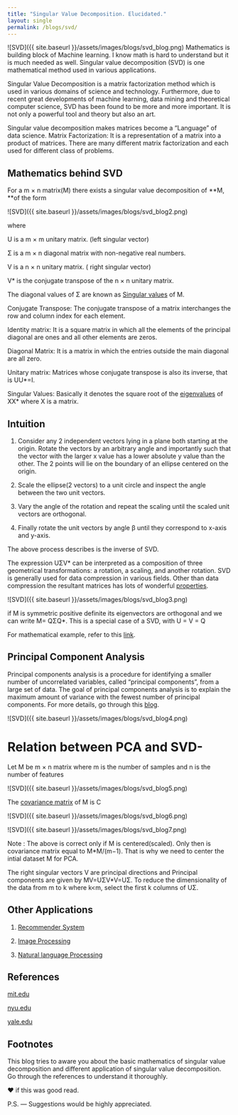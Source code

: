 ```yaml
---
title: "Singular Value Decomposition. Elucidated."
layout: single
permalink: /blogs/svd/
---
```

![SVD]({{ site.baseurl }}/assets/images/blogs/svd_blog.png)
Mathematics is building block of Machine learning. I know math is hard to understand but it is much needed as well. Singular value decomposition (SVD) is one mathematical method used in various applications.

Singular Value Decomposition is a matrix factorization method which is used in various domains of science and technology. Furthermore, due to recent great developments of machine learning, data mining and theoretical computer science, SVD has been found to be more and more important. It is not only a powerful tool and theory but also an art.

Singular value decomposition makes matrices become a “Language” of data science.
Matrix Factorization: It is a representation of a matrix into a product of matrices. There are many different matrix factorization and each used for different class of problems.

## Mathematics behind SVD
For a m × n matrix(M) there exists a singular value decomposition of **M, **of the form

![SVD]({{ site.baseurl }}/assets/images/blogs/svd_blog2.png)

where

U is a m × m unitary matrix. (left singular vector)

Σ is a m × n diagonal matrix with non-negative real numbers.

V is a n × n unitary matrix. ( right singular vector)

V* is the conjugate transpose of the n × n unitary matrix.

The diagonal values of Σ are known as [Singular values](https://en.wikipedia.org/wiki/Singular_value) of M.

Conjugate Transpose: The conjugate transpose of a matrix interchanges the row and column index for each element.

Identity matrix: It is a square matrix in which all the elements of the principal diagonal are ones and all other elements are zeros.

Diagonal Matrix: It is a matrix in which the entries outside the main diagonal are all zero.

Unitary matrix: Matrices whose conjugate transpose is also its inverse, that is UU*=I.

Singular Values: Basically it denotes the square root of the [eigenvalues](http://lpsa.swarthmore.edu/MtrxVibe/EigMat/MatrixEigen.html) of XX* where X is a matrix.

## Intuition
1. Consider any 2 independent vectors lying in a plane both starting at the origin. Rotate the vectors by an arbitrary angle and importantly such that the vector with the larger x value has a lower absolute y value than the other. The 2 points will lie on the boundary of an ellipse centered on the origin.

2. Scale the ellipse(2 vectors) to a unit circle and inspect the angle between the two unit vectors.

3. Vary the angle of the rotation and repeat the scaling until the scaled unit vectors are orthogonal.

4. Finally rotate the unit vectors by angle β until they correspond to x-axis and y-axis.

The above process describes is the inverse of SVD.

The expression UΣV* can be interpreted as a composition of three geometrical transformations: a rotation, a scaling, and another rotation. SVD is generally used for data compression in various fields. Other than data compression the resultant matrices has lots of wonderful [properties](https://en.wikipedia.org/wiki/Singular_value_decomposition).

![SVD]({{ site.baseurl }}/assets/images/blogs/svd_blog3.png)

if M is symmetric positive definite its eigenvectors are orthogonal and we can write M= QΣQ*. This is a special case of a SVD, with U = V = Q

For mathematical example, refer to this [link](http://www.d.umn.edu/~mhampton/m4326svd_example.pdf).

## Principal Component Analysis
Principal components analysis is a procedure for identifying a smaller number of uncorrelated variables, called “principal components”, from a large set of data. The goal of principal components analysis is to explain the maximum amount of variance with the fewest number of principal components. For more details, go through this [blog](https://medium.com/data-science-group-iitr/dimensionality-reduction-untangled-5fe391f6aeae).

![SVD]({{ site.baseurl }}/assets/images/blogs/svd_blog4.png)

# Relation between PCA and SVD-

Let M be m × n matrix where m is the number of samples and n is the number of features

![SVD]({{ site.baseurl }}/assets/images/blogs/svd_blog5.png)

The [covariance matrix](https://en.wikipedia.org/wiki/Covariance_matrix) of M is C

![SVD]({{ site.baseurl }}/assets/images/blogs/svd_blog6.png)

![SVD]({{ site.baseurl }}/assets/images/blogs/svd_blog7.png)

Note : The above is correct only if M is centered(scaled). Only then is covariance matrix equal to M*M/(m−1). That is why we need to center the intial dataset M for PCA.

The right singular vectors V are principal directions and Principal components are given by MV=UΣV*V=UΣ. To reduce the dimensionality of the data from m to k where k<m, select the first k columns of UΣ.

## Other Applications
1. [Recommender System](http://files.grouplens.org/papers/webKDD00.pdf)

2. [Image Processing](https://www.math.cuhk.edu.hk/~lmlui/CaoSVDintro.pdf)

3. [Natural language Processing](https://www.quora.com/How-is-singular-value-decomposition-used-in-nlp)

## References
[mit.edu](http://web.mit.edu/be.400/www/SVD/Singular_Value_Decomposition.htm)

[nyu.edu](http://cims.nyu.edu/~donev/Teaching/NMI-Fall2014/Lecture-SVD.handout.pdf)

[yale.edu](http://www.cs.yale.edu/homes/el327/datamining2013aFiles/07_singular_value_decomposition.pdf)

## Footnotes
This blog tries to aware you about the basic mathematics of singular value decomposition and different application of singular value decomposition. Go through the references to understand it thoroughly.

❤ if this was good read.

P.S. — Suggestions would be highly appreciated.
